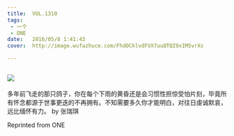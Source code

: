 ```yaml
---
title:	VOL.1310
tags:
 - 一个
 - ONE
date:	2016/05/8 1:41:43
cover:	http://image.wufazhuce.com/FhdOCklvdFVX7uuQTQI9xIM5vrXs

---
```

![](http://image.wufazhuce.com/FhdOCklvdFVX7uuQTQI9xIM5vrXs)
---

多年前飞走的那只鸽子，你在每个下雨的黄昏还是会习惯性担惊受怕片刻，毕竟所有怀念都源于世事更迭的不再拥有。不知需要多久你才能明白，对往日虔诚默哀，远比缅怀有力。 by 张瑞琪
 
Reprinted from ONE
